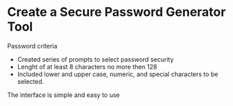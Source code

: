 # Create a Secure Password Generator Tool
Password criteria

* Created series of prompts to select password security
* Lenght of at least 8 characters no more then 128
* Included lower and upper case, numeric, and special characters to be selected.

The interface is simple and easy to use

